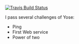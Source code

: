 [![Travis Build Status](https://travis-ci.org/ericminio/yose-nancy.svg?branch=master)](https://travis-ci.org/ericminio/yose-nancy)

I pass several challenges of Yose:
* Ping
* First Web service
* Power of two


